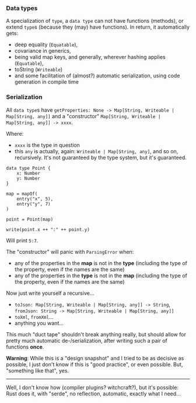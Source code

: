 ### Data types

A specialization of `type`, a `data type` can not have functions (methods), or extend `type`s (because they (may) have functions).
In return, it automatically gets:
- deep equality (`Equatable`),
- covariance in generics,
- being valid map keys, and generally, wherever hashing applies (`Equatable`),
- toString (`Writeable`)
- and some facilitation of (almost?) automatic serialization, using code generation in compile time

### Serialization

All `data type`s have `getProperties: None -> Map[String, Writeable | Map[String, any]]`
and a "constructor" `Map[String, Writeable | Map[String, any]] -> xxxx`.

Where:
- `xxxx` is the type in question
- this `any` is actually, again: `Writeable | Map[String, any]`, and so on, recursively. It's not guaranteed by the type system, but it's guaranteed.

```
data type Point {
    x: Number
    y: Number
}

map = mapOf(
    entry("x", 5),
    entry("y", 7)
)

point = Point(map)

write(point.x ++ ":" ++ point.y)
```

Will print `5:7`.

The "constructor" will panic with `ParsingError` when:
- any of the properties in the **map** is not in the **type** (including the type of the property, even if the names are the same)
- any of the properties in the **type** is not in the **map** (including the type of the property, even if the names are the same)

Now just write yourself a recursive...
- `toJson: Map[String, Writeable | Map[String, any]] -> String`, `fromJson: String -> Map[String, Writeable | Map[String, any]]`
- `toXml`, `fromXml`...
- anything you want...

This much "duct tape" shouldn't break anything really, but should allow for pretty much automatic de-/serialization,
after writing such a pair of functions **once**.

**Warning**: While this is a "design snapshot" and I tried to be as decisive as possible, I just don't know if this is
"good practice", or even possible. But, "something like that", yes.

----

Well, I don't know how (compiler plugins? witchcraft?), but it's possible:
Rust does it, with "serde", no reflection, automatic, exactly what I need...